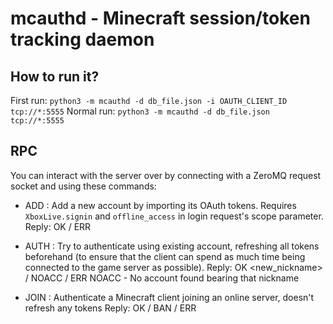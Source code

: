 # mcauthd - Minecraft session/token tracking daemon

## How to run it?
First run: `python3 -m mcauthd -d db_file.json -i OAUTH_CLIENT_ID tcp://*:5555`
Normal run: `python3 -m mcauthd -d db_file.json tcp://*:5555`

## RPC

You can interact with the server over by connecting with a ZeroMQ request socket and using these commands:

- ADD <accessToken> <refreshToken>: Add a new account by importing its OAuth tokens. Requires `XboxLive.signin` and `offline_access` in login request's scope parameter.
    Reply: OK / ERR

- AUTH <nickname>: Try to authenticate using existing account, refreshing all tokens beforehand (to ensure that the client can spend as much time being connected to the game server as possible).
    Reply: OK <new_nickname> / NOACC / ERR
    NOACC - No account found bearing that nickname

- JOIN <nickname> <serverHash>: Authenticate a Minecraft client joining an online server, doesn't refresh any tokens
    Reply: OK / BAN / ERR
